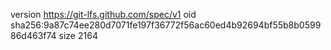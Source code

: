version https://git-lfs.github.com/spec/v1
oid sha256:9a87c74ee280d7071fe197f36772f56ac60ed4b92694bf55b8b059986d463f74
size 2164
